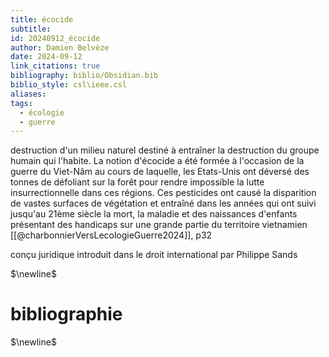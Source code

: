 ```yaml
---
title: écocide
subtitle: 
id: 20240912_écocide
author: Damien Belvèze
date: 2024-09-12
link_citations: true
bibliography: biblio/Obsidian.bib
biblio_style: csl\ieee.csl
aliases: 
tags:
  - écologie
  - guerre
---
```

destruction d'un milieu naturel destiné à entraîner la destruction du groupe humain qui l'habite. 
La notion d'écocide a été formée à l'occasion de la guerre du Viet-Nâm au cours de laquelle, les Etats-Unis ont déversé des tonnes de défoliant sur la forêt pour rendre impossible la lutte insurrectionnelle dans ces régions. Ces pesticides ont causé la disparition de vastes surfaces de végétation et entraîné dans les années qui ont suivi jusqu'au 21ème siècle la mort, la maladie et des naissances d'enfants présentant des handicaps sur une grande partie du territoire vietnamien
[[@charbonnierVersLecologieGuerre2024]], p32

conçu juridique introduit dans le droit international par Philippe Sands


$\newline$
# bibliographie
$\newline$






